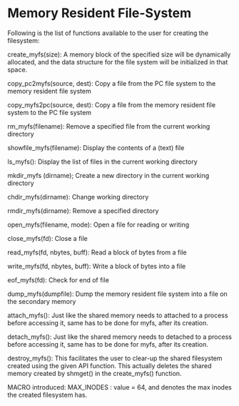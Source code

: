 # Memory Resident File-System

Following is the list of functions available to the user for creating the filesystem:

create_myfs(size):
A memory block of the specified size will be dynamically allocated,
and the data structure for the file system will be initialized in
that space.

copy_pc2myfs(source, dest):
Copy a file from the PC file system to the memory resident file system

copy_myfs2pc(source, dest):
Copy a file from the memory resident file system to the PC file system

rm_myfs(filename):
Remove a specified file from the current working directory

showfile_myfs(filename):
Display the contents of a (text) file

ls_myfs():
Display the list of files in the current working directory

mkdir_myfs (dirname);
Create a new directory in the current working directory

chdir_myfs(dirname):
Change working directory

rmdir_myfs(dirname):
Remove a specified directory

open_myfs(filename, mode):
Open a file for reading or writing

close_myfs(fd):
Close a file

read_myfs(fd, nbytes, buff):
Read a block of bytes from a file

write_myfs(fd, nbytes, buff):
Write a block of bytes into a file

eof_myfs(fd):
Check for end of file

dump_myfs(dumpfile):
Dump the memory resident file system into a file on the secondary memory

attach_myfs():
Just like the shared memory needs to attached to a process before accessing it, same has
to be done for myfs, after its creation.

detach_myfs():
Just like the shared memory needs to detached to a process before accessing it, same has
to be done for myfs, after its creation.

destroy_myfs():
This facilitates the user to clear-up the shared filesystem created using the given API
function. This actually deletes the shared memory created by shmget() in the create_myfs()
function.

MACRO introduced: MAX_INODES : value = 64, and denotes the max inodes the created
filesystem has.

